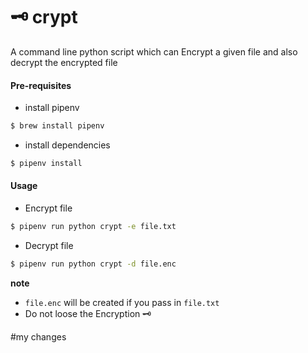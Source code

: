 # 🗝 crypt

A command line python script which can Encrypt a given file and also decrypt the encrypted file



#### Pre-requisites 
* install pipenv
```sh
$ brew install pipenv
```

* install dependencies
```sh
$ pipenv install
```

#### Usage
* Encrypt file
```sh
$ pipenv run python crypt -e file.txt
```
* Decrypt file
```sh
$ pipenv run python crypt -d file.enc
```
**note** 
- `file.enc` will be created if you pass in `file.txt`
- Do not loose the Encryption 🗝

#my changes
